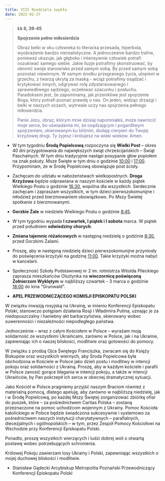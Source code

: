 ```yaml
---
title: VIII Niedziela zwykła
date: 2022-02-27
---
```


> **Łk 6, 39-45**
>
> **Spojrzenie pełne miłosierdzia**
>
> Obraz belki w oku człowieka to literacka przesada, hiperbola, wyobrażenie bardzo nierealistyczne. A jednocześnie bardzo trafne, ponieważ ukazuje, jak głęboko i intensywnie człowiek potrafi oszukiwać samego siebie. Jakie iluzje potrafimy skonstruować, by obronić swoje stanowisko przed samym sobą. By przed samym sobą pozostać niewinnym. W samym środku przegranego życia, utopieni w grzechu, z twarzą ukrytą za maską - wciąż potrafimy osądzać i krytykować innych, odgrywać rolę zdystansowanego i sprawiedliwego sędziego, oczekiwać szacunku i posłuchu. Paradoksem jest, że zapominamy, jak przenikliwe jest spojrzenie Boga, który potrafi poznać prawdę o nas. On jeden, widząc drzazgi i belki w naszych oczach, wytrwale uczy nas spojrzenia pełnego miłosierdzia.
>
> <span style="color: #666699;"> Panie Jezu, obraz, którym mnie dzisiaj napomniałeś, może nawrócić moje serce, bo uświadamia mi, że osądzającym i pogardliwym spojrzeniem, skierowanym ku bliźnim, dodaję cierpień do Twojej krzyżowej drogi. Ty żyjesz i królujesz na wieki wieków. Amen.
> &nbsp;

- W tym tygodniu **Środą Popielcową** rozpoczyna się **Wielki Post** – okres 40 dni przygotowania do największych świąt chrześcijańskich – Świąt Paschalnych. W tym dniu tradycyjnie nastąpi posypanie głów popiołem na znak pokuty. Msze Święte w tym dniu o godzinie <u>10:00</u> i <u>17:00</u>. Przypominam, że w Środę Popielcową obowiązuje post ścisły.
- Zachęcam do udziału w nabożeństwach wielkopostnych. **Droga Krzyżowa** będzie odprawiana w naszym kościele w każdy piątek Wielkiego Postu o godzinie <u>16:30</u>, wspólna dla wszystkich. Serdecznie zachęcam i zapraszam wszystkich, w tym dzieci pierwszokomunijne i młodzież przed bierzmowaniem obowiązkowo. Po Mszy Świetej spotkanie z bierzmowanymi.
- **Gorzkie Żale** w niedziele Wielkiego Postu o godzinie <u>8:45</u>.
- W tym tygodniu wypada **I czwartek, I piątek i I sobota** marca. W piątek przed południem **odwiedziny chorych**.
- **Zmiana tajemnic różańcowych** w następną niedzielę o godzinie <u>8:30</u>, przed Gorzkimi Żalami.
- Proszę, aby w następną niedzielę dzieci pierwszokomunijne przyniosły do poświęcenia krzyżyki na godzinę <u>11:00</u>. Takie krzyżyki można nabyć w kancelarii.
- Społeczność Szkoły Podstawowej nr 2 im. rotmistrza Witolda Pileckiego zaprasza mieszkańców Olsztynka na **wieczornicę poświęconą Żołnierzom Wyklętym** w najbliższy czwartek - 3 marca o godzinie <u>18:00</u> do kina "Grunwald".

- **APEL PRZEWODNICZĄCEGO KOMISJI EPISKOPATU POLSKI**

W związku inwazją rosyjską na Ukrainę, w imieniu Konferencji Episkopatu Polski, stanowczo potępiam działania Rosji i Władimira Putina, uznając je za niedopuszczalny i haniebny akt barbarzyństwa, skierowany wobec suwerenności i niezależności niepodległego państwa.

Jednocześnie – wraz z całym Kościołem w Polsce – wyrażam moją solidarność ze wszystkimi Ukraińcami, zarówno w Polsce, jak i na Ukrainie, zapewniając ich o naszej bliskości, modlitwie oraz gotowości do pomocy.

W związku z prośbą Ojca Świętego Franciszka, zwracam się do Księży Biskupów oraz wszystkich wiernych, aby Środa Popielcowa była obchodzona w Kościele w Polsce jako dzień postu i modlitwy w intencji pokoju oraz solidarności z Ukrainą. Proszę, aby w każdym kościele i parafii w Polsce zanosić gorące błagania w intencji pokoju, a także w intencji Ukraińców, by Pan pokrzepił ich serca w obecnej dramatycznej sytuacji.

Jako Kościół w Polsce pragniemy przyjść naszym Braciom również z materialną pomocą, dlatego apeluję, aby zarówno w najbliższą niedzielę, jak i w Środę Popielcową, po każdej Mszy Świętej zorganizować zbiórkę ofiar do puszek, które – za pośrednictwem Caritas Polska – zostaną przeznaczone na pomoc uchodźcom wojennym z Ukrainy. Pomoc Kościoła katolickiego w Polsce będzie świadczona sukcesywnie i systemowo za pośrednictwem naszych instytucji charytatywnych – parafialnych, diecezjalnych i ogólnopolskich – w tym, przez Zespół Pomocy Kościołowi na Wschodzie przy Konferencji Episkopatu Polski.

Ponadto, proszę wszystkich wierzących i ludzi dobrej woli o otwartą postawę wobec potrzebujących schronienia.

Królowej Pokoju zawierzam losy Ukrainy i Polski, zapewniając wszystkich o mojej duchowej bliskości i modlitwie.

- Stanisław Gądecki
  Arcybiskup Metropolita Poznański
  Przewodniczący Konferencji Episkopatu Polski
